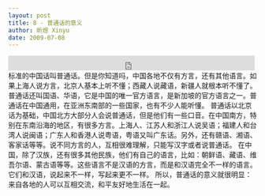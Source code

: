 ```yaml
---
layout: post
title: 8 - 普通话的意义
author: 昕煜 Xinyu
date: 2009-07-08
---
```


<iframe src="https://archive.org/embed/slowchinese_201909/Slow_Chinese_008.mp3" width="500" height="30" frameborder="0" webkitallowfullscreen="true" mozallowfullscreen="true" allowfullscreen></iframe>
标准的中国话叫普通话。但是你知道吗，中国各地不仅有方言，还有其他语言。如果上海人说方言，北京人基本上听不懂；西藏人说藏语，新疆人就根本听不懂了。
普通话还叫国语、华语，它是中国的唯一官方语言，是新加坡的官方语言之一。普通话在中国通用，在亚洲东南部的一些国家，也有不少人能听懂。
普通话以北京话为基础，中国北方大部分人会说普通话，但是他们有一些口音。在中国南方，特别在东南沿海的地区，有很多方言。上海人、江苏人和浙江人说吴语；福建人和台湾人说闽语；广东人和香港人说粤语，粤语又叫广东话。另外，还有赣语、湘语、客家话等等。说不同方言的人，互相很难理解，只能写汉字或者说普通话。
在中国，除了汉族，还有很多其他民族，他们有自己的语言，比如：朝鲜语、藏语、维吾尔语、蒙古语等等。这些语言不是汉语的方言，而是和汉语完全不一样的语言。它们和汉语，说起来不一样，写起来更不一样。
所以，普通话的意义就很明显：来自各地的人可以互相交流，和平友好地生活在一起。
 
